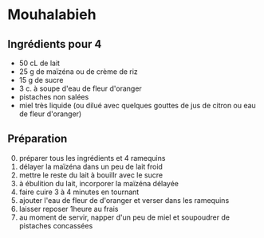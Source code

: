 # Mouhalabieh

## Ingrédients pour 4
- 50 cL de lait 
- 25 g de maïzéna ou de crème de riz
- 15 g de sucre
- 3 c. à soupe d'eau de fleur d'oranger
- pistaches non salées
- miel très liquide (ou dilué avec quelques gouttes de jus de citron ou eau de fleur d'oranger)

## Préparation
0. préparer tous les ingrédients et 4 ramequins
1. délayer la maïzéna dans un peu de lait froid
2. mettre le reste du lait à bouillr avec le sucre
3. à ébulition du lait, incorporer la maïzéna délayée
4. faire cuire 3 à 4 minutes en tournant
5. ajouter l'eau de fleur de d'oranger et verser dans les ramequins
6. laisser reposer 1heure au frais
7. au moment de servir, napper d'un peu de miel et soupoudrer de pistaches concassées
